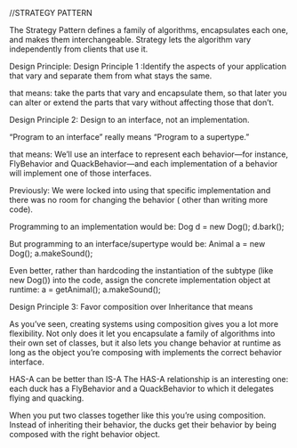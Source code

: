//STRATEGY PATTERN

The Strategy Pattern defines a family of algorithms, encapsulates each one, and makes them interchangeable. Strategy
lets the algorithm vary independently from clients that use it.

Design Principle:
Design Principle 1 :Identify the aspects of your application that vary and separate them from what stays the same.

that means:
take the parts that vary and encapsulate them, so that later you can alter or extend the parts that vary without
affecting those that don’t.

Design Principle 2: Design to an interface, not an implementation.

“Program to an interface” really means “Program to a supertype.”

that means:
We’ll use an interface to represent each behavior—for instance, FlyBehavior and QuackBehavior—and each implementation of
a behavior will implement one of those interfaces.

Previously: We were locked into using that specific implementation and there was no room for changing the behavior (
other than writing more code).

Programming to an implementation would be:
Dog d = new Dog(); d.bark();

But programming to an interface/supertype would be:
Animal a = new Dog(); a.makeSound();

Even better, rather than hardcoding the instantiation of the subtype (like new Dog()) into the code, assign the concrete
implementation object at runtime:
a = getAnimal(); a.makeSound();

Design Principle 3: Favor composition over Inheritance that means

As you’ve seen, creating systems using composition gives you a lot more flexibility. Not only does it let you
encapsulate a family of algorithms into their own set of classes, but it also lets you change behavior at runtime as
long as the object you’re composing with implements the correct behavior interface.

HAS-A can be better than IS-A The HAS-A relationship is an interesting one:
each duck has a FlyBehavior and a QuackBehavior to which it delegates flying and quacking.

When you put two classes together like this you’re using composition. Instead of inheriting their behavior, the ducks
get their behavior by being composed with the right behavior object.